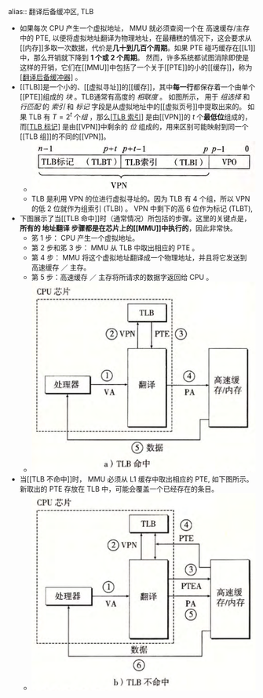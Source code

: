 alias:: 翻译后备缓冲区, TLB

- 如果每次 CPU 产生一个虚拟地址， MMU 就必须查阅一个在 高速缓存/主存 中的 PTE, 以便将虚拟地址翻译为物理地址，在最糟糕的情况下，这会要求从[[内存]]多取一次数据，代价是**几十到几百个周期**。如果 PTE 碰巧缓存在[[L1]]中，那么开销就下降到 **1 个或 2 个周期**。
  然而，许多系统都试图消除即使是这样的开销，它们在[[MMU]]中包括了一个关于[[PTE]]的小的[[缓存]]，称为[[翻译后备缓冲器]](TLB) 。
- [[TLB]]是一个小的、[[虚拟寻址]]的[[缓存]]，其中**每一行**都保存着一个由单个[[PTE]]组成的 *块* 。TLB通常有高度的 *相联度* 。
  如图所示， 用于 *组选择* 和 *行匹配* 的 *索引* 和 *标记* 字段是从虚拟地址中的[[虚拟页号]]中提取出来的。
  如果 TLB 有 $T=2^t$ 个*组* ，那么[[TLB 索引]](TLBI) 是由[[VPN]]的 $t$ 个**最低位**组成的，而[[TLB 标记]](TLBT) 是由[[VPN]]中剩余的 *位* 组成的，用来区别可能映射到同一个[[TLB 组]]的不同的[[VPN]]。
	- ![image.png](../assets/image_1701659123300_0.png)
	- TLB 是利用 VPN 的位进行虚拟寻址的。因为 TLB 有 4 个组，所以 VPN 的低 2 位就作为组索引 (TLBI) 。 VPN 中剩下的高 6 位作为标记 (TLBT),
- 下图展示了当[[TLB 命中]]时（通常情况）所包括的步骤。这里的关键点是，**所有的 地址翻译 步骤都是在芯片上的[[MMU]]中执行的**，因此非常快。
	- 笫 1 步： CPU 产生一个虚拟地址。
	- 第 2 步和笫 3 步： MMU 从 TLB 中取出相应的 PTE 。
	- 第 4 步： MMU 将这个虚拟地址翻译成一个物理地址，并且将它发送到 高速缓存 ／ 主存。
	- 第 5 步：高速缓存 ／ 主存将所请求的数据字返回给 CPU 。
	- ![image.png](../assets/image_1701662750216_0.png)
- 当[[TLB 不命中]]时， MMU 必须从 L1 缓存中取出相应的 PTE, 如下图所示。新取出的 PTE 存放在 TLB 中，可能会覆盖一个已经存在的条目。
	- ![image.png](../assets/image_1701663020697_0.png)